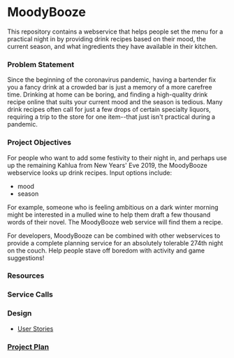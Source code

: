 
# MoodyBooze

This repository contains a webservice that helps people set the menu for a practical night in by providing drink recipes based on their mood, the current season, and what ingredients they have available in their kitchen. 

### Problem Statement

Since the beginning of the coronavirus pandemic, having a bartender fix you a fancy drink at a crowded bar is just a memory of a more carefree time. Drinking at home can be boring, and finding a high-quality drink recipe online that suits your current mood and the season is tedious. Many drink recipes often call for just a few drops of certain specialty liquors, requiring a trip to the store for one item--that just isn't practical during a pandemic.


### Project Objectives 

For people who want to add some festivity to their night in, and perhaps use up the remaining Kahlua from New Years' Eve 2019, the MoodyBooze webservice looks up drink recipes. Input options include:
* mood
* season

For example, someone who is feeling ambitious on a dark winter morning might be interested in a mulled wine to help them draft a few thousand words of their novel. The MoodyBooze web service will find them a recipe.

For developers, MoodyBooze can be combined with other webservices to provide a complete planning service for an absolutely tolerable 274th night on the couch. Help people stave off boredom with activity and game suggestions!  

### Resources


### Service Calls


### Design 

* [User Stories](UserStories.md)


### [Project Plan](ProjectPlan.md)

